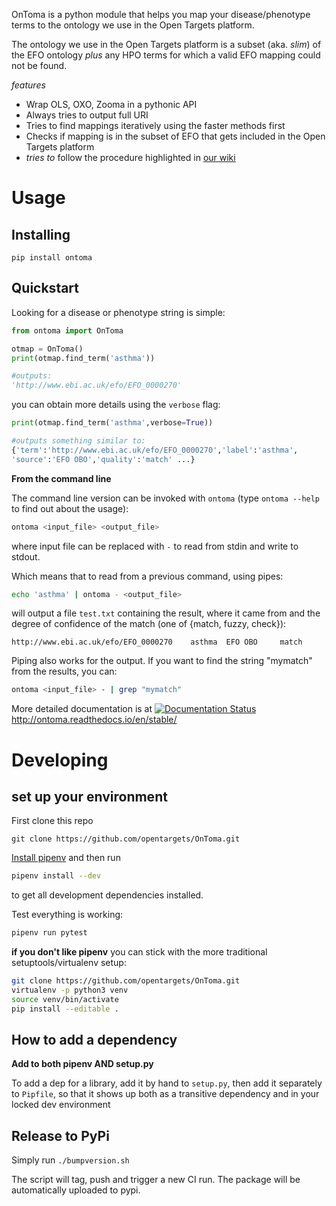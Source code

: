 OnToma is a python module that helps you map your disease/phenotype terms to the
ontology we use in the Open Targets platform.

The ontology we use in the Open Targets platform is a subset (aka. _slim_) of
the EFO ontology _plus_ any HPO terms for which a valid EFO mapping could
not be found.


*features*

* Wrap OLS, OXO, Zooma in a pythonic API
* Always tries to output full URI
* Tries to find mappings iteratively using the faster methods first
* Checks if mapping is in the subset of EFO that gets included in the
Open Targets platform
* *tries to* follow the procedure highlighted in [our wiki](https://github.com/opentargets/data_release/wiki/EFO-Ontology-Annotation-Process)


# Usage

## Installing

`pip install ontoma`

## Quickstart

Looking for a disease or phenotype string is simple:

```python
from ontoma import OnToma

otmap = OnToma()
print(otmap.find_term('asthma'))

#outputs:
'http://www.ebi.ac.uk/efo/EFO_0000270'
```

you can obtain more details using the `verbose` flag:

```python
print(otmap.find_term('asthma',verbose=True))

#outputs something similar to:
{'term':'http://www.ebi.ac.uk/efo/EFO_0000270','label':'asthma',
'source':'EFO OBO','quality':'match' ...}
```
**From the command line**

The command line version can be invoked with `ontoma`
(type `ontoma --help` to find out about the usage):

```sh
ontoma <input_file> <output_file>
```
where input file can be replaced with `-` to read from stdin and write to stdout.

Which means that to read from a previous command, using pipes:
```sh
echo 'asthma' | ontoma - <output_file>
```

will output a file `test.txt` containing the result, where it came from and the
degree of confidence of the match (one of {match, fuzzy, check}):

```
http://www.ebi.ac.uk/efo/EFO_0000270    asthma  EFO OBO     match
```



Piping also works for the output. If you want to find the string "mymatch" from
the results, you can:
```sh
ontoma <input_file> - | grep "mymatch"
```



More detailed documentation is at [![Documentation Status](https://readthedocs.org/projects/ontoma/badge/?version=stable)](http://ontoma.readthedocs.io/en/stable/?badge=stable)
http://ontoma.readthedocs.io/en/stable/


# Developing

## set up your environment
First clone this repo

```
git clone https://github.com/opentargets/OnToma.git
```

[Install pipenv](https://pipenv.readthedocs.io/en/latest/install/#homebrew-installation-of-pipenv) and then run
```sh
pipenv install --dev
```
to get all development dependencies installed.

Test everything is working:
```sh
pipenv run pytest
```

**if you don't like pipenv** you can stick with the more traditional
setuptools/virtualenv setup:

```sh
git clone https://github.com/opentargets/OnToma.git
virtualenv -p python3 venv
source venv/bin/activate
pip install --editable .
```

## How to add a dependency

**Add to both pipenv AND setup.py**

To add a dep for a library, add it by hand to `setup.py`, then add it separately
to `Pipfile`, so that it shows up both as a transitive dependency and in your
locked dev environment

## Release to PyPi

Simply run `./bumpversion.sh`

The script will tag, push and trigger a new CI run.
The package will be automatically uploaded to pypi.
